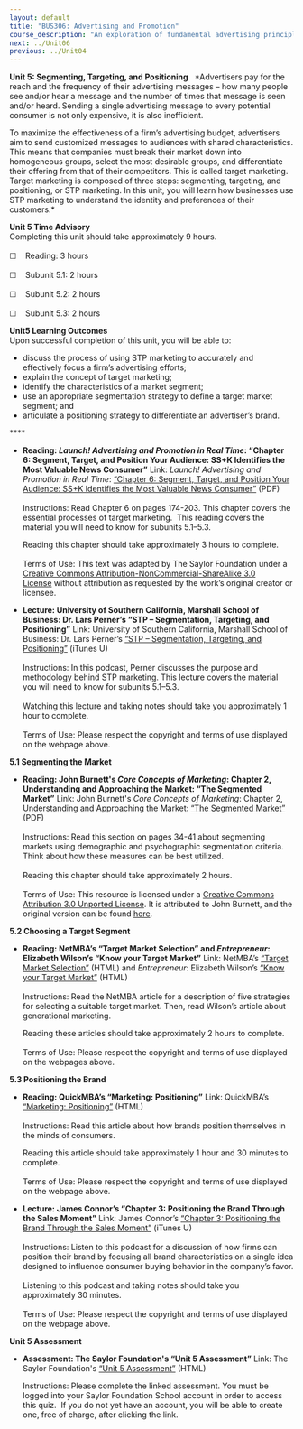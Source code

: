 ```yaml
---
layout: default
title: "BUS306: Advertising and Promotion"
course_description: "An exploration of fundamental advertising principles and the role advertising plays in the promotional mix, with particular emphasis on identifying the unique characteristics of advertising and examining familiar marketing concepts using an advertising framework."
next: ../Unit06
previous: ../Unit04
---
```

**Unit 5: Segmenting, Targeting, and Positioning** <span id="5"></span> 
*Advertisers pay for the reach and the frequency of their advertising
messages – how many people see and/or hear a message and the number of
times that message is seen and/or heard. Sending a single advertising
message to every potential consumer is not only expensive, it is also
inefficient.  
  
 To maximize the effectiveness of a firm’s advertising budget,
advertisers aim to send customized messages to audiences with shared
characteristics. This means that companies must break their market down
into homogeneous groups, select the most desirable groups, and
differentiate their offering from that of their competitors. This is
called target marketing. Target marketing is composed of three steps:
segmenting, targeting, and positioning, or STP marketing. In this unit,
you will learn how businesses use STP marketing to understand the
identity and preferences of their customers.*

**Unit 5 Time Advisory**  
Completing this unit should take approximately 9 hours.  
    
 ☐    Reading: 3 hours  
    
 ☐    Subunit 5.1: 2 hours  
    
 ☐    Subunit 5.2: 2 hours  
    
 ☐    Subunit 5.3: 2 hours

**Unit5 Learning Outcomes**  
Upon successful completion of this unit, you will be able to:
-   discuss the process of using STP marketing to accurately and
    effectively focus a firm’s advertising efforts;
-   explain the concept of target marketing;
-   identify the characteristics of a market segment;
-   use an appropriate segmentation strategy to define a target market
    segment; and
-   articulate a positioning strategy to differentiate an advertiser’s
    brand.

**** <span id="5.0"></span> 
-   **Reading: *Launch! Advertising and Promotion in Real Time*:
    “Chapter 6: Segment, Target, and Position Your Audience: SS+K
    Identifies the Most Valuable News Consumer”**
    Link: *Launch! Advertising and Promotion in Real Time*: [“Chapter 6:
    Segment, Target, and Position Your Audience: SS+K Identifies the
    Most Valuable News
    Consumer”](https://resources.saylor.org/archived/textbooks/Launch!%20Advertising%20and%20Promotion%20in%20Real%20Time.pdf) (PDF)  
        
     Instructions: Read Chapter 6 on pages 174-203. This chapter covers
    the essential processes of target marketing.  This reading covers
    the material you will need to know for subunits 5.1–5.3.  
      
     Reading this chapter should take approximately 3 hours to
    complete.  
        
     Terms of Use: This text was adapted by The Saylor Foundation under
    a [Creative Commons Attribution-NonCommercial-ShareAlike 3.0
    License](http://creativecommons.org/licenses/by-nc-sa/3.0/) without
    attribution as requested by the work’s original creator or licensee.

-   **Lecture: University of Southern California, Marshall School of
    Business: Dr. Lars Perner’s “STP – Segmentation, Targeting, and
    Positioning”**
    Link: University of Southern California, Marshall School of
    Business: Dr. Lars Perner’s [“STP – Segmentation, Targeting, and
    Positioning”](http://itunes.apple.com/us/podcast/segmentation-targeting-positioning/id275337983?i=53009137) (iTunes
    U)  
        
     Instructions: In this podcast, Perner discusses the purpose and
    methodology behind STP marketing. This lecture covers the material
    you will need to know for subunits 5.1–5.3.  
        
     Watching this lecture and taking notes should take you
    approximately 1 hour to complete.  
        
     Terms of Use: Please respect the copyright and terms of use
    displayed on the webpage above.

**5.1 Segmenting the Market** <span id="5.1"></span> 
-   **Reading: John Burnett's *Core Concepts of Marketing*: Chapter 2,
    Understanding and Approaching the Market: “The Segmented Market”**
    Link: John Burnett's *Core Concepts of Marketing*: Chapter 2,
    Understanding and Approaching the Market: [“The Segmented
    Market”](https://resources.saylor.org/archived/wp-content/uploads/2013/07/BUS306_CoreConceptsofMarketing.pdf)
    (PDF)  
        
     Instructions: Read this section on pages 34-41 about segmenting
    markets using demographic and psychographic segmentation criteria.
    Think about how these measures can be best utilized.  
        
     Reading this chapter should take approximately 2 hours.  
        
     Terms of Use: This resource is licensed under a [Creative Commons
    Attribution 3.0 Unported
    License](http://creativecommons.org/licenses/by/3.0/). It is
    attributed to John Burnett, and the original version can be found
    [here](http://ia701501.us.archive.org/35/items/ost-business-core-concepts-of-marketing/Core%20Concepts%20of%20Marketing.pdf).

**5.2 Choosing a Target Segment** <span id="5.2"></span> 
-   **Reading: NetMBA’s “Target Market Selection” and *Entrepreneur*:
    Elizabeth Wilson’s “Know your Target Market”**
    Link: NetMBA’s [“Target Market
    Selection”](http://www.netmba.com/marketing/market/target/) (HTML)
    and *Entrepreneur*: Elizabeth Wilson’s [“Know your Target
    Market”](http://www.entrepreneur.com/marketing/article202334.html)
    (HTML)  
        
     Instructions: Read the NetMBA article for a description of five
    strategies for selecting a suitable target market. Then, read
    Wilson’s article about generational marketing.  
      
     Reading these articles should take approximately 2 hours to
    complete.  
        
     Terms of Use: Please respect the copyright and terms of use
    displayed on the webpages above.

**5.3 Positioning the Brand** <span id="5.3"></span> 
-   **Reading: QuickMBA’s “Marketing: Positioning”**
    Link: QuickMBA’s [“Marketing:
    Positioning”](http://www.quickmba.com/marketing/ries-trout/positioning/)
    (HTML)  
        
     Instructions: Read this article about how brands position
    themselves in the minds of consumers.  
      
     Reading this article should take approximately 1 hour and 30
    minutes to complete.  
        
     Terms of Use: Please respect the copyright and terms of use
    displayed on the webpage above.

-   **Lecture: James Connor’s “Chapter 3: Positioning the Brand Through
    the Sales Moment”**
    Link: James Connor’s [“Chapter 3: Positioning the Brand Through the
    Sales
    Moment”](http://itunes.apple.com/us/podcast/the-perfection-marketing-chapter/id295653447?i=46430350)
    (iTunes U)  
        
     Instructions: Listen to this podcast for a discussion of how firms
    can position their brand by focusing all brand characteristics on a
    single idea designed to influence consumer buying behavior in the
    company’s favor.  
        
     Listening to this podcast and taking notes should take you
    approximately 30 minutes.  
        
     Terms of Use: Please respect the copyright and terms of use
    displayed on the webpage above.

**Unit 5 Assessment** <span id="5.4"></span> 
-   **Assessment: The Saylor Foundation's “Unit 5 Assessment”**
    Link: The Saylor Foundation's [“Unit 5
    Assessment”](http://school.saylor.org/mod/quiz/view.php?id=1061) (HTML)  
      
     Instructions: Please complete the linked assessment. You must be
    logged into your Saylor Foundation School account in order to access
    this quiz.  If you do not yet have an account, you will be able to
    create one, free of charge, after clicking the link. 


